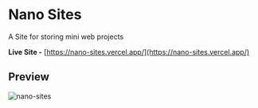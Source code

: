 # Nano Sites

A Site for storing mini web projects

**Live Site -** [https://nano-sites.vercel.app/](https://nano-sites.vercel.app/)

## Preview

![nano-sites](https://github.com/riazul01/nano-sites/assets/141500318/b238dd2a-d543-4a3b-981b-27e9c9c28d35)
